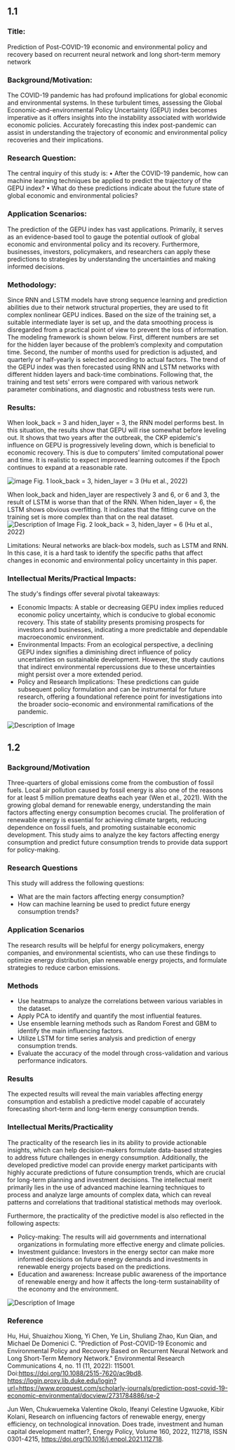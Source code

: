 ## 1.1
### Title: 
Prediction of Post-COVID-19 economic and environmental policy and recovery based on recurrent neural network and long short-term memory network 

### Background/Motivation:
The COVID-19 pandemic has had profound implications for global economic and environmental systems. In these turbulent times, assessing the Global Economic-and-environmental Policy Uncertainty (GEPU) index becomes imperative as it offers insights into the instability associated with worldwide economic policies. Accurately forecasting this index post-pandemic can assist in understanding the trajectory of economic and environmental policy recoveries and their implications.

### Research Question:
The central inquiry of this study is: 
•	After the COVID-19 pandemic, how can machine learning techniques be applied to predict the trajectory of the GEPU index?
•	What do these predictions indicate about the future state of global economic and environmental policies?

### Application Scenarios:
The prediction of the GEPU index has vast applications. Primarily, it serves as an evidence-based tool to gauge the potential outlook of global economic and environmental policy and its recovery. Furthermore, businesses, investors, policymakers, and researchers can apply these predictions to strategies by understanding the uncertainties and making informed decisions.

### Methodology:
Since RNN and LSTM models have strong sequence learning and prediction abilities due to their network structural properties, they are used to fit complex nonlinear GEPU indices. Based on the size of the training set, a suitable intermediate layer is set up, and the data smoothing process is disregarded from a practical point of view to prevent the loss of information. The modeling framework is shown below. First, different numbers are set for the hidden layer because of the problem’s complexity and computation time. Second, the number of months used for prediction is adjusted, and quarterly or half-yearly is selected according to actual factors. The trend of the GEPU index was then forecasted using RNN and LSTM networks with different hidden layers and back-time combinations. Following that, the training and test sets' errors were compared with various network parameter combinations, and diagnostic and robustness tests were run.

### Results:
When look_back = 3 and hiden_layer = 3, the RNN model performs best. In this situation, the results show that GEPU will rise somewhat before leveling out. It shows that two years after the outbreak, the CKP epidemic's influence on GEPU is progressively leveling down, which is beneficial to economic recovery. This is due to computers' limited computational power and time. It is realistic to expect improved learning outcomes if the Epoch continues to expand at a reasonable rate. 

![image](Literature/part1_1.png)
Fig. 1 look_back = 3, hiden_layer = 3 (Hu et al., 2022)

When look_back and hiden_layer  are respectively 3 and 6, or 6 and 3, the result of LSTM is worse than that of the RNN. When hiden_layer = 6, the LSTM shows obvious overfitting. It indicates that the fitting curve on the training set is more complex than that on the real dataset. 
![Description of Image](Literature/part1_2.png)
Fig. 2 look_back = 3, hiden_layer = 6 (Hu et al., 2022)

Limitations: Neural networks are black-box models, such as LSTM and RNN. In this case, it is a hard task to identify the specific paths that affect changes in economic and environmental policy uncertainty in this paper. 

### Intellectual Merits/Practical Impacts:
The study's findings offer several pivotal takeaways:
- Economic Impacts: A stable or decreasing GEPU index implies reduced economic policy uncertainty, which is conducive to global economic recovery. This state of stability presents promising prospects for investors and businesses, indicating a more predictable and dependable macroeconomic environment.
- Environmental Impacts: From an ecological perspective, a declining GEPU index signifies a diminishing direct influence of policy uncertainties on sustainable development. However, the study cautions that indirect environmental repercussions due to these uncertainties might persist over a more extended period.
- Policy and Research Implications: These predictions can guide subsequent policy formulation and can be instrumental for future research, offering a foundational reference point for investigations into the broader socio-economic and environmental ramifications of the pandemic.

![Description of Image](Literature/PredictionEco.png)

## 1.2

### Background/Motivation

Three-quarters of global emissions come from the combustion of fossil fuels. Local air pollution caused by fossil energy is also one of the reasons for at least 5 million premature deaths each year (Wen et al., 2021). With the growing global demand for renewable energy, understanding the main factors affecting energy consumption becomes crucial. The proliferation of renewable energy is essential for achieving climate targets, reducing dependence on fossil fuels, and promoting sustainable economic development. This study aims to analyze the key factors affecting energy consumption and predict future consumption trends to provide data support for policy-making.

### Research Questions

This study will address the following questions:
- What are the main factors affecting energy consumption?
- How can machine learning be used to predict future energy consumption trends?

### Application Scenarios

The research results will be helpful for energy policymakers, energy companies, and environmental scientists, who can use these findings to optimize energy distribution, plan renewable energy projects, and formulate strategies to reduce carbon emissions.

### Methods

- Use heatmaps to analyze the correlations between various variables in the dataset.
- Apply PCA to identify and quantify the most influential features.
- Use ensemble learning methods such as Random Forest and GBM to identify the main influencing factors.
- Utilize LSTM for time series analysis and prediction of energy consumption trends.
- Evaluate the accuracy of the model through cross-validation and various performance indicators.

### Results

The expected results will reveal the main variables affecting energy consumption and establish a predictive model capable of accurately forecasting short-term and long-term energy consumption trends.

### Intellectual Merits/Practicality

The practicality of the research lies in its ability to provide actionable insights, which can help decision-makers formulate data-based strategies to address future challenges in energy consumption. Additionally, the developed predictive model can provide energy market participants with highly accurate predictions of future consumption trends, which are crucial for long-term planning and investment decisions. The intellectual merit primarily lies in the use of advanced machine learning techniques to process and analyze large amounts of complex data, which can reveal patterns and correlations that traditional statistical methods may overlook.

Furthermore, the practicality of the predictive model is also reflected in the following aspects:

- Policy-making: The results will aid governments and international organizations in formulating more effective energy and climate policies.
- Investment guidance: Investors in the energy sector can make more informed decisions on future energy demands and investments in renewable energy projects based on the predictions.
- Education and awareness: Increase public awareness of the importance of renewable energy and how it affects the long-term sustainability of the economy and the environment.

![Description of Image](Literature/SustainableEnergy.png)

### Reference
Hu, Hui, Shuaizhou Xiong, Yi Chen, Ye Lin, Shuliang Zhao, Kun Qian, and Michael De Domenici C. "Prediction of Post-COVID-19 Economic and Environmental Policy and Recovery Based on Recurrent Neural Network and Long Short-Term Memory Network." Environmental Research Communications 4, no. 11 (11, 2022): 115001. Doi:https://doi.org/10.1088/2515-7620/ac9bd8. https://login.proxy.lib.duke.edu/login?url=https://www.proquest.com/scholarly-journals/prediction-post-covid-19-economic-environmental/docview/2731784886/se-2

Jun Wen, Chukwuemeka Valentine Okolo, Ifeanyi Celestine Ugwuoke, Kibir Kolani,
Research on influencing factors of renewable energy, energy efficiency, on technological innovation. Does trade, investment and human capital development matter?,
Energy Policy, Volume 160, 2022, 112718, ISSN 0301-4215, https://doi.org/10.1016/j.enpol.2021.112718. 

